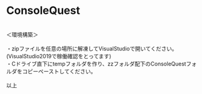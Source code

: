 # ConsoleQuest
<br>
＜環境構築＞ <br>
<br>
・zipファイルを任意の場所に解凍してVisualStudioで開いてください。(VisualStudio2019で稼働確認をとってます) <br>
・Cドライブ直下にtempフォルダを作り、zzフォルダ配下のConsoleQuestフォルダをコピーペーストしてください。 <br>
<br>
以上 <br>
